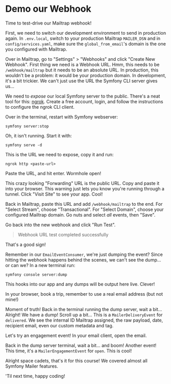 # Demo our Webhook

Time to test-drive our Mailtrap webhook!

First, we need to switch our development environment to send in production again.
In `.env.local`, switch to your production Mailtrap `MAILER_DSN` and in
`config/services.yaml`, make sure the `global_from_email`'s domain is the one
you configured with Mailtrap.

Over in Mailtrap, go to "Settings" > "Webhooks" and click "Create New Webhook".
First thing we need is a Webhook URL. Hmm, this needs to be `/webhook/mailtrap`
but it needs to be an absolute URL. In production, this wouldn't be a problem:
it would be your production domain. In development, it's a bit trickier. We
can't just use the URL the Symfony CLI server gives us...

We need to *expose* our local Symfony server to the public. There's a neat tool for
this: [ngrok](https://ngrok.com/). Create a free account, login, and follow the
instructions to configure the ngrok CLI client.

Over in the terminal, restart with Symfony webserver:

```terminal
symfony server:stop
```

Oh, it isn't running. Start it with:

```terminal
symfony serve -d
```

This is the URL we need to expose, copy it and run:

```terminal
ngrok http <paste-url>
```

Paste the URL, and hit enter. Wormhole open!

This crazy looking "Forwarding" URL is the public URL. Copy and paste it into
your browser. This warning just lets you know you're running through a tunnel.
Click "Visit Site" to see your app. Cool!

Back in Mailtrap, paste this URL and add `/webhook/mailtrap` to the end. For
"Select Stream", choose "Transactional". For "Select Domain", choose your
configured Mailtrap domain. Go nuts and select *all* events, then "Save".

Go back into the new webhook and click "Run Test".

> Webhook URL test completed successfully

That's a good sign!

Remember in our `EmailEventConsumer`, we're just dumping the event? Since hitting
the webhook happens behind the scenes, we can't see the dump... or can we? In
a new terminal run:

```terminal
symfony console server:dump
```

This hooks into our app and any dumps will be output here live. Clever!

In your browser, book a trip, remember to use a real email address (but not mine!)

Moment of truth! Back in the terminal running the dump server, wait a bit...
Alright! We have a dump! Scroll up a bit... This is a `MailerDeliveryEvent` for
`delivered`. We see the internal ID Mailtrap assigned, the raw payload, date,
recipient email, even our custom metadata and tag.

Let's try an engagement event! In your email client, open the email.

Back in the dump server terminal, wait a bit... and boom! Another event! This
time, it's a `MailerEngagementEvent` for `open`. This is cool!

Alright space cadets, that's it for this course! We covered almost all
Symfony Mailer features.

'Til next time, happy coding!
